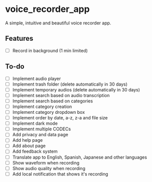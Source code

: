 # voice_recorder_app

A simple, intuitive and beautiful voice recorder app.

## Features

- [ ] Record in background (1 min limited)

## To-do

- [ ] Implement audio player
- [ ] Implement trash folder (delete automatically in 30 days)
- [ ] Implement temporary audios (delete automatically in 30 days)
- [ ] Implement search based on audio transcription
- [ ] Implement search based on categories
- [ ] Implement category creation
- [ ] Implement category dropdown box
- [ ] Implement order by date, a-z, z-a and file size
- [ ] Implement dark mode
- [ ] Implement multiple CODECs
- [ ] Add privacy and data page
- [ ] Add help page
- [ ] Add about page
- [ ] Add feedback system
- [ ] Translate app to English, Spanish, Japanese and other languages
- [ ] Show waveform when recording
- [ ] Show audio quality when recording
- [ ] Add local notification that shows it's recording
